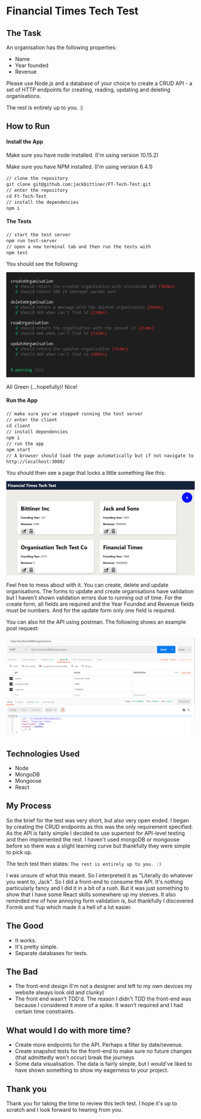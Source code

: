# Financial Times Tech Test

## The Task

An organisation has the following properties:

- Name
- Year founded
- Revenue

Please use Node.js and a database of your choice to create a CRUD API - a set of HTTP endpoints for creating, reading, updating and deleting organisations.

The rest is entirely up to you. :)

## How to Run

#### Install the App

Make sure you have node installed. (I'm using version 10.15.2)

Make sure you have NPM installed. (I'm using version 6.4.1)

```
// clone the repository
git clone git@github.com:jackbittiner/FT-Tech-Test.git
// enter the repository
cd Ft-Tech-Test
// install the dependencies
npm i
```

#### The Tests

```
// start the test server
npm run test-server
// open a new terminal tab and then run the tests with
npm test
```

You should see the following:

![tests](./readme-assets/tests-passing.PNG)

All Green (...hopefully)! Nice!

#### Run the App

```
// make sure you've stopped running the test server
// enter the client
cd client
// install dependencies
npm i
// run the app
npm start
// A browser should load the page automatically but if not navigate to http://localhost:3000/
```

You should then see a page that looks a little something like this:

![tests](./readme-assets/website.PNG)

Feel free to mess about with it. You can create, delete and update organisations. The forms to update and create organisations have validation but I haven't shown validation errors due to running out of time. For the create form, all fields are required and the Year Founded and Revenue fields must be numbers. And for the update form only one field is required.

You can also hit the API using postman. The following shows an example post request:

![tests](./readme-assets/postman.PNG)

## Technologies Used

- Node
- MongoDB
- Mongoose
- React

## My Process

So the brief for the test was very short, but also very open ended. I began by creating the CRUD endpoints as this was the only requirement specified. As the API is fairly simple I decided to use supertest for API-level testing and then implemented the rest. I haven't used mongoDB or mongoose before so there was a slight learning curve but thankfully they were simple to pick up.

The tech test then states: `The rest is entirely up to you. :)`

I was unsure of what this meant. So I interpreted it as "Literally do whatever you want to, Jack". So I did a front-end to consume the API. It's nothing particularly fancy and I did it in a bit of a rush. But it was just something to show that I have some React skills somewhere up my sleeves. It also reminded me of how annoying form validation is, but thankfully I discovered Formik and Yup which made it a hell of a lot easier.

## The Good

- It works.
- It's pretty simple.
- Separate databases for tests.

## The Bad

- The front-end design (I'm not a designer and left to my own devices my website always look old and clunky)
- The front end wasn't TDD'd. The reason I didn't TDD the front-end was because I considered it more of a spike. It wasn't required and I had certain time constraints.

## What would I do with more time?

- Create more endpoints for the API. Perhaps a filter by date/revenue.
- Create snapshot tests for the front-end to make sure no future changes (that admittedly won't occur) break the journeys
- Some data visualisation. The data is fairly simple, but I would've liked to have shown something to show my eagerness to your project.

## Thank you

Thank you for taking the time to review this tech test. I hope it's up to scratch and I look forward to hearing from you.
